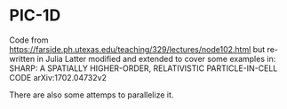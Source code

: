 # PIC-1D
Code from https://farside.ph.utexas.edu/teaching/329/lectures/node102.html but re-written in Julia
Latter modified and extended to cover some examples in: SHARP: A SPATIALLY HIGHER-ORDER, RELATIVISTIC PARTICLE-IN-CELL CODE
arXiv:1702.04732v2

There are also some attemps to parallelize it.


